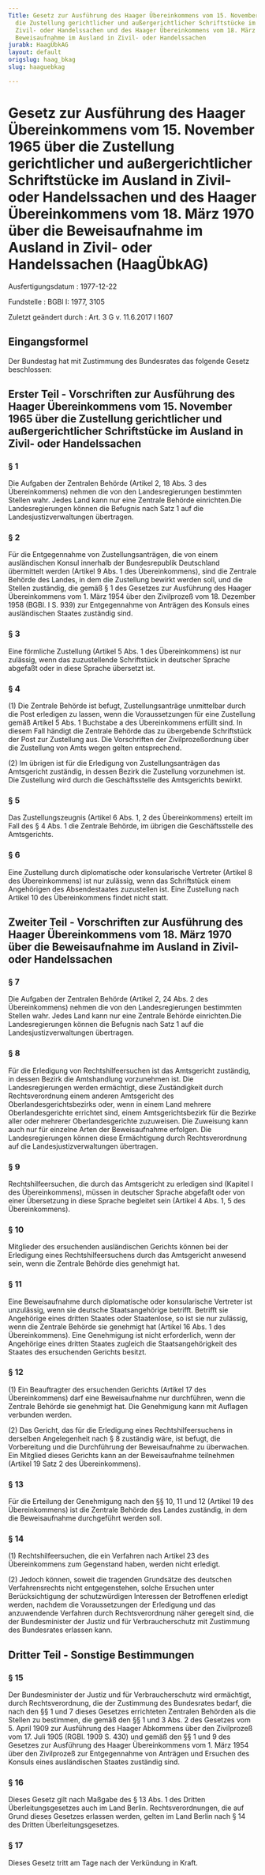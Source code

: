 ```yaml
---
Title: Gesetz zur Ausführung des Haager Übereinkommens vom 15. November 1965 über
  die Zustellung gerichtlicher und außergerichtlicher Schriftstücke im Ausland in
  Zivil- oder Handelssachen und des Haager Übereinkommens vom 18. März 1970 über die
  Beweisaufnahme im Ausland in Zivil- oder Handelssachen
jurabk: HaagÜbkAG
layout: default
origslug: haag_bkag
slug: haaguebkag

---
```


# Gesetz zur Ausführung des Haager Übereinkommens vom 15. November 1965 über die Zustellung gerichtlicher und außergerichtlicher Schriftstücke im Ausland in Zivil- oder Handelssachen und des Haager Übereinkommens vom 18. März 1970 über die Beweisaufnahme im Ausland in Zivil- oder Handelssachen (HaagÜbkAG)

Ausfertigungsdatum
:   1977-12-22

Fundstelle
:   BGBl I: 1977, 3105

Zuletzt geändert durch
:   Art. 3 G v. 11.6.2017 I 1607



## Eingangsformel

Der Bundestag hat mit Zustimmung des Bundesrates das folgende Gesetz
beschlossen:


## Erster Teil - Vorschriften zur Ausführung des Haager Übereinkommens vom 15. November 1965 über die Zustellung gerichtlicher und außergerichtlicher Schriftstücke im Ausland in Zivil- oder Handelssachen



### § 1

Die Aufgaben der Zentralen Behörde (Artikel 2, 18 Abs. 3 des
Übereinkommens) nehmen die von den Landesregierungen bestimmten
Stellen wahr. Jedes Land kann nur eine Zentrale Behörde einrichten.Die
Landesregierungen können die Befugnis nach Satz 1 auf die
Landesjustizverwaltungen übertragen.


### § 2

Für die Entgegennahme von Zustellungsanträgen, die von einem
ausländischen Konsul innerhalb der Bundesrepublik Deutschland
übermittelt werden (Artikel 9 Abs. 1 des Übereinkommens), sind die
Zentrale Behörde des Landes, in dem die Zustellung bewirkt werden
soll, und die Stellen zuständig, die gemäß § 1 des Gesetzes zur
Ausführung des Haager Übereinkommens vom 1. März 1954 über den
Zivilprozeß vom 18. Dezember 1958 (BGBl. I S. 939) zur Entgegennahme
von Anträgen des Konsuls eines ausländischen Staates zuständig sind.


### § 3

Eine förmliche Zustellung (Artikel 5 Abs. 1 des Übereinkommens) ist
nur zulässig, wenn das zuzustellende Schriftstück in deutscher Sprache
abgefaßt oder in diese Sprache übersetzt ist.


### § 4

(1) Die Zentrale Behörde ist befugt, Zustellungsanträge unmittelbar
durch die Post erledigen zu lassen, wenn die Voraussetzungen für eine
Zustellung gemäß Artikel 5 Abs. 1 Buchstabe a des Übereinkommens
erfüllt sind. In diesem Fall händigt die Zentrale Behörde das zu
übergebende Schriftstück der Post zur Zustellung aus. Die Vorschriften
der Zivilprozeßordnung über die Zustellung von Amts wegen gelten
entsprechend.

(2) Im übrigen ist für die Erledigung von Zustellungsanträgen das
Amtsgericht zuständig, in dessen Bezirk die Zustellung vorzunehmen
ist. Die Zustellung wird durch die Geschäftsstelle des Amtsgerichts
bewirkt.


### § 5

Das Zustellungszeugnis (Artikel 6 Abs. 1, 2 des Übereinkommens)
erteilt im Fall des § 4 Abs. 1 die Zentrale Behörde, im übrigen die
Geschäftsstelle des Amtsgerichts.


### § 6

Eine Zustellung durch diplomatische oder konsularische Vertreter
(Artikel 8 des Übereinkommens) ist nur zulässig, wenn das Schriftstück
einem Angehörigen des Absendestaates zuzustellen ist. Eine Zustellung
nach Artikel 10 des Übereinkommens findet nicht statt.


## Zweiter Teil - Vorschriften zur Ausführung des Haager Übereinkommens vom 18. März 1970 über die Beweisaufnahme im Ausland in Zivil- oder Handelssachen



### § 7

Die Aufgaben der Zentralen Behörde (Artikel 2, 24 Abs. 2 des
Übereinkommens) nehmen die von den Landesregierungen bestimmten
Stellen wahr. Jedes Land kann nur eine Zentrale Behörde einrichten.Die
Landesregierungen können die Befugnis nach Satz 1 auf die
Landesjustizverwaltungen übertragen.


### § 8

Für die Erledigung von Rechtshilfeersuchen ist das Amtsgericht
zuständig, in dessen Bezirk die Amtshandlung vorzunehmen ist. Die
Landesregierungen werden ermächtigt, diese Zuständigkeit durch
Rechtsverordnung einem anderen Amtsgericht des
Oberlandesgerichtsbezirks oder, wenn in einem Land mehrere
Oberlandesgerichte errichtet sind, einem Amtsgerichtsbezirk für die
Bezirke aller oder mehrerer Oberlandesgerichte zuzuweisen. Die
Zuweisung kann auch nur für einzelne Arten der Beweisaufnahme
erfolgen. Die Landesregierungen können diese Ermächtigung durch
Rechtsverordnung auf die Landesjustizverwaltungen übertragen.


### § 9

Rechtshilfeersuchen, die durch das Amtsgericht zu erledigen sind
(Kapitel I des Übereinkommens), müssen in deutscher Sprache abgefaßt
oder von einer Übersetzung in diese Sprache begleitet sein (Artikel 4
Abs. 1, 5 des Übereinkommens).


### § 10

Mitglieder des ersuchenden ausländischen Gerichts können bei der
Erledigung eines Rechtshilfeersuchens durch das Amtsgericht anwesend
sein, wenn die Zentrale Behörde dies genehmigt hat.


### § 11

Eine Beweisaufnahme durch diplomatische oder konsularische Vertreter
ist unzulässig, wenn sie deutsche Staatsangehörige betrifft. Betrifft
sie Angehörige eines dritten Staates oder Staatenlose, so ist sie nur
zulässig, wenn die Zentrale Behörde sie genehmigt hat (Artikel 16 Abs.
1 des Übereinkommens). Eine Genehmigung ist nicht erforderlich, wenn
der Angehörige eines dritten Staates zugleich die Staatsangehörigkeit
des Staates des ersuchenden Gerichts besitzt.


### § 12

(1) Ein Beauftragter des ersuchenden Gerichts (Artikel 17 des
Übereinkommens) darf eine Beweisaufnahme nur durchführen, wenn die
Zentrale Behörde sie genehmigt hat. Die Genehmigung kann mit Auflagen
verbunden werden.

(2) Das Gericht, das für die Erledigung eines Rechtshilfeersuchens in
derselben Angelegenheit nach § 8 zuständig wäre, ist befugt, die
Vorbereitung und die Durchführung der Beweisaufnahme zu überwachen.
Ein Mitglied dieses Gerichts kann an der Beweisaufnahme teilnehmen
(Artikel 19 Satz 2 des Übereinkommens).


### § 13

Für die Erteilung der Genehmigung nach den §§ 10, 11 und 12 (Artikel
19 des Übereinkommens) ist die Zentrale Behörde des Landes zuständig,
in dem die Beweisaufnahme durchgeführt werden soll.


### § 14

(1) Rechtshilfeersuchen, die ein Verfahren nach Artikel 23 des
Übereinkommens zum Gegenstand haben, werden nicht erledigt.

(2) Jedoch können, soweit die tragenden Grundsätze des deutschen
Verfahrensrechts nicht entgegenstehen, solche Ersuchen unter
Berücksichtigung der schutzwürdigen Interessen der Betroffenen
erledigt werden, nachdem die Voraussetzungen der Erledigung und das
anzuwendende Verfahren durch Rechtsverordnung näher geregelt sind, die
der Bundesminister der Justiz und für Verbraucherschutz mit Zustimmung
des Bundesrates erlassen kann.


## Dritter Teil - Sonstige Bestimmungen



### § 15

Der Bundesminister der Justiz und für Verbraucherschutz wird
ermächtigt, durch Rechtsverordnung, die der Zustimmung des Bundesrates
bedarf, die nach den §§ 1 und 7 dieses Gesetzes errichteten Zentralen
Behörden als die Stellen zu bestimmen, die gemäß den §§ 1 und 3 Abs. 2
des Gesetzes vom 5. April 1909 zur Ausführung des Haager Abkommens
über den Zivilprozeß vom 17. Juli 1905 (RGBl. 1909 S. 430) und gemäß
den §§ 1 und 9 des Gesetzes zur Ausführung des Haager Übereinkommens
vom 1. März 1954 über den Zivilprozeß zur Entgegennahme von Anträgen
und Ersuchen des Konsuls eines ausländischen Staates zuständig sind.


### § 16

Dieses Gesetz gilt nach Maßgabe des § 13 Abs. 1 des Dritten
Überleitungsgesetzes auch im Land Berlin. Rechtsverordnungen, die auf
Grund dieses Gesetzes erlassen werden, gelten im Land Berlin nach § 14
des Dritten Überleitungsgesetzes.


### § 17

Dieses Gesetz tritt am Tage nach der Verkündung in Kraft.

